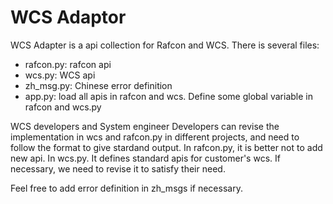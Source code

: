 # WCS Adaptor

WCS Adapter is a api collection for Rafcon and WCS.
There is several files:
- rafcon.py:    rafcon api
- wcs.py:       WCS api
- zh_msg.py:    Chinese error definition
- app.py:       load all apis in rafcon and wcs. Define some global variable in rafcon and wcs.py

WCS developers and System engineer Developers can revise the implementation in wcs and rafcon.py in different projects, 
and need to follow the format to give stardand output. In rafcon.py, it is better not to add new api.
In wcs.py. It defines standard apis for customer's wcs. If necessary, we need to revise it to satisfy their need.

Feel free to add error definition in zh_msgs if necessary.